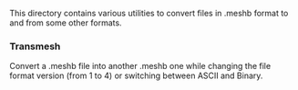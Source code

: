This directory contains various utilities to convert files in .meshb format to and from some other formats.

### Transmesh

Convert a .meshb file into another .meshb one while changing the file format version (from 1 to 4) or switching between ASCII and Binary.
